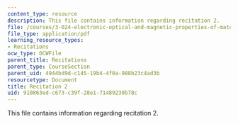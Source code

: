 ```yaml
---
content_type: resource
description: This file contains information regarding recitation 2.
file: /courses/3-024-electronic-optical-and-magnetic-properties-of-materials-spring-2013/910863edc673c39f28e171489230b78c_MIT3_024S13_2012rec2.pdf
file_type: application/pdf
learning_resource_types:
- Recitations
ocw_type: OCWFile
parent_title: Recitations
parent_type: CourseSection
parent_uid: 4944bd9d-c145-19b4-4f0a-988b23c4ad3b
resourcetype: Document
title: Recitation 2
uid: 910863ed-c673-c39f-28e1-71489230b78c
---
```

This file contains information regarding recitation 2.

